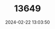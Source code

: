 ---
title: "13649"
category: "Molossus pretiosus"
draft: false
date: 2024-02-22 13:03:50
languages:
  English: ["Miller's Mastiff Bat"]
---